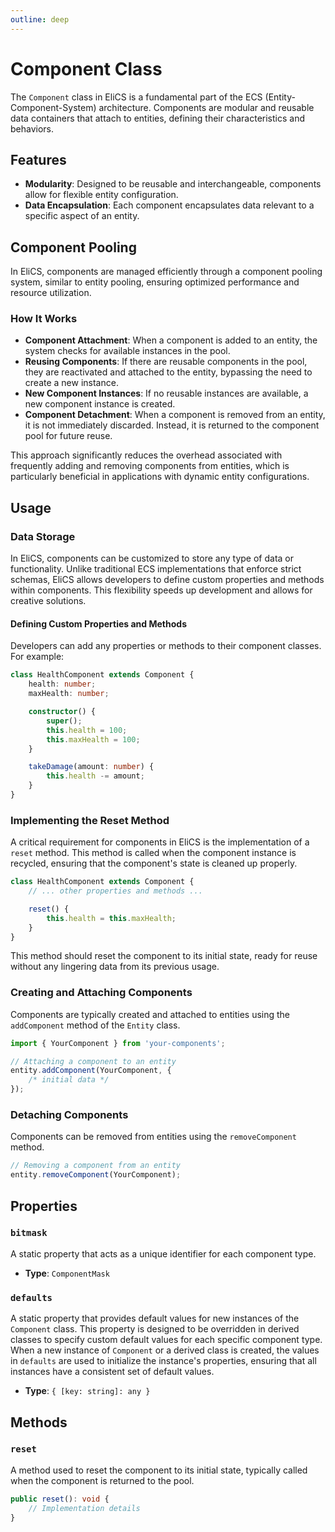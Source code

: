 ```yaml
---
outline: deep
---
```


# Component Class

The `Component` class in EliCS is a fundamental part of the ECS (Entity-Component-System) architecture. Components are modular and reusable data containers that attach to entities, defining their characteristics and behaviors.

## Features

- **Modularity**: Designed to be reusable and interchangeable, components allow for flexible entity configuration.
- **Data Encapsulation**: Each component encapsulates data relevant to a specific aspect of an entity.

## Component Pooling

In EliCS, components are managed efficiently through a component pooling system, similar to entity pooling, ensuring optimized performance and resource utilization.

### How It Works

- **Component Attachment**: When a component is added to an entity, the system checks for available instances in the pool.
- **Reusing Components**: If there are reusable components in the pool, they are reactivated and attached to the entity, bypassing the need to create a new instance.
- **New Component Instances**: If no reusable instances are available, a new component instance is created.
- **Component Detachment**: When a component is removed from an entity, it is not immediately discarded. Instead, it is returned to the component pool for future reuse.

This approach significantly reduces the overhead associated with frequently adding and removing components from entities, which is particularly beneficial in applications with dynamic entity configurations.

## Usage

### Data Storage

In EliCS, components can be customized to store any type of data or functionality. Unlike traditional ECS implementations that enforce strict schemas, EliCS allows developers to define custom properties and methods within components. This flexibility speeds up development and allows for creative solutions.

#### Defining Custom Properties and Methods

Developers can add any properties or methods to their component classes. For example:

```ts
class HealthComponent extends Component {
	health: number;
	maxHealth: number;

	constructor() {
		super();
		this.health = 100;
		this.maxHealth = 100;
	}

	takeDamage(amount: number) {
		this.health -= amount;
	}
}
```

### Implementing the Reset Method

A critical requirement for components in EliCS is the implementation of a `reset` method. This method is called when the component instance is recycled, ensuring that the component's state is cleaned up properly.

```ts
class HealthComponent extends Component {
	// ... other properties and methods ...

	reset() {
		this.health = this.maxHealth;
	}
}
```

This method should reset the component to its initial state, ready for reuse without any lingering data from its previous usage.

### Creating and Attaching Components

Components are typically created and attached to entities using the `addComponent` method of the `Entity` class.

```ts
import { YourComponent } from 'your-components';

// Attaching a component to an entity
entity.addComponent(YourComponent, {
	/* initial data */
});
```

### Detaching Components

Components can be removed from entities using the `removeComponent` method.

```ts
// Removing a component from an entity
entity.removeComponent(YourComponent);
```

## Properties

### `bitmask`

A static property that acts as a unique identifier for each component type.

- **Type**: `ComponentMask`

### `defaults`

A static property that provides default values for new instances of the `Component` class. This property is designed to be overridden in derived classes to specify custom default values for each specific component type. When a new instance of `Component` or a derived class is created, the values in `defaults` are used to initialize the instance's properties, ensuring that all instances have a consistent set of default values.

- **Type**: `{ [key: string]: any }`

## Methods

### `reset`

A method used to reset the component to its initial state, typically called when the component is returned to the pool.

```ts
public reset(): void {
	// Implementation details
}
```
